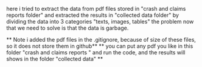 here i tried to extract the data from pdf files stored in "crash and claims reports folder"
and extracted the results in "collected data folder" by dividing the data into 3 categories "texts, images, tables"
the problem now that we need to solve is that the data is garbage.

** Note i added the pdf files in the .gitignore, because of size of these files, so it does not store them in github**
** you can put any pdf you like in this folder   "crash and claims reports " and run the code, and the results will shows in the folder "collected data" **
